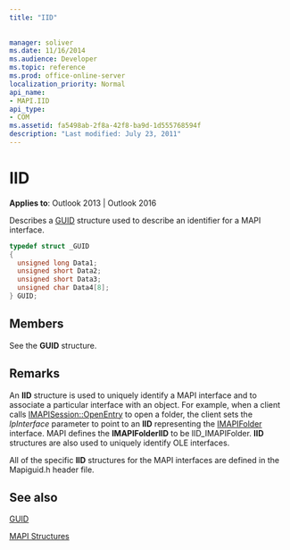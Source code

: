 ```yaml
---
title: "IID"
 
 
manager: soliver
ms.date: 11/16/2014
ms.audience: Developer
ms.topic: reference
ms.prod: office-online-server
localization_priority: Normal
api_name:
- MAPI.IID
api_type:
- COM
ms.assetid: fa5498ab-2f8a-42f8-ba9d-1d555768594f
description: "Last modified: July 23, 2011"
---
```


# IID

  
  
**Applies to**: Outlook 2013 | Outlook 2016 
  
Describes a [GUID](guid.md) structure used to describe an identifier for a MAPI interface. 
  
```cpp
typedef struct _GUID
{
  unsigned long Data1;
  unsigned short Data2;
  unsigned short Data3;
  unsigned char Data4[8];
} GUID;

```

## Members

See the **GUID** structure. 
  
## Remarks

An **IID** structure is used to uniquely identify a MAPI interface and to associate a particular interface with an object. For example, when a client calls [IMAPISession::OpenEntry](imapisession-openentry.md) to open a folder, the client sets the  _lpInterface_ parameter to point to an **IID** representing the [IMAPIFolder](imapifolderimapicontainer.md) interface. MAPI defines the **IMAPIFolderIID** to be IID_IMAPIFolder. **IID** structures are also used to uniquely identify OLE interfaces. 
  
All of the specific **IID** structures for the MAPI interfaces are defined in the Mapiguid.h header file. 
  
## See also



[GUID](guid.md)


[MAPI Structures](mapi-structures.md)

